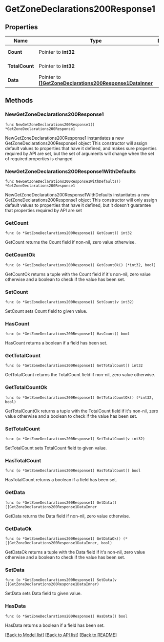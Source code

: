 # GetZoneDeclarations200Response1

## Properties

Name | Type | Description | Notes
------------ | ------------- | ------------- | -------------
**Count** | Pointer to **int32** |  | [optional] [readonly] 
**TotalCount** | Pointer to **int32** |  | [optional] [readonly] 
**Data** | Pointer to [**[]GetZoneDeclarations200Response1DataInner**](GetZoneDeclarations200Response1DataInner.md) |  | [optional] [readonly] 

## Methods

### NewGetZoneDeclarations200Response1

`func NewGetZoneDeclarations200Response1() *GetZoneDeclarations200Response1`

NewGetZoneDeclarations200Response1 instantiates a new GetZoneDeclarations200Response1 object
This constructor will assign default values to properties that have it defined,
and makes sure properties required by API are set, but the set of arguments
will change when the set of required properties is changed

### NewGetZoneDeclarations200Response1WithDefaults

`func NewGetZoneDeclarations200Response1WithDefaults() *GetZoneDeclarations200Response1`

NewGetZoneDeclarations200Response1WithDefaults instantiates a new GetZoneDeclarations200Response1 object
This constructor will only assign default values to properties that have it defined,
but it doesn't guarantee that properties required by API are set

### GetCount

`func (o *GetZoneDeclarations200Response1) GetCount() int32`

GetCount returns the Count field if non-nil, zero value otherwise.

### GetCountOk

`func (o *GetZoneDeclarations200Response1) GetCountOk() (*int32, bool)`

GetCountOk returns a tuple with the Count field if it's non-nil, zero value otherwise
and a boolean to check if the value has been set.

### SetCount

`func (o *GetZoneDeclarations200Response1) SetCount(v int32)`

SetCount sets Count field to given value.

### HasCount

`func (o *GetZoneDeclarations200Response1) HasCount() bool`

HasCount returns a boolean if a field has been set.

### GetTotalCount

`func (o *GetZoneDeclarations200Response1) GetTotalCount() int32`

GetTotalCount returns the TotalCount field if non-nil, zero value otherwise.

### GetTotalCountOk

`func (o *GetZoneDeclarations200Response1) GetTotalCountOk() (*int32, bool)`

GetTotalCountOk returns a tuple with the TotalCount field if it's non-nil, zero value otherwise
and a boolean to check if the value has been set.

### SetTotalCount

`func (o *GetZoneDeclarations200Response1) SetTotalCount(v int32)`

SetTotalCount sets TotalCount field to given value.

### HasTotalCount

`func (o *GetZoneDeclarations200Response1) HasTotalCount() bool`

HasTotalCount returns a boolean if a field has been set.

### GetData

`func (o *GetZoneDeclarations200Response1) GetData() []GetZoneDeclarations200Response1DataInner`

GetData returns the Data field if non-nil, zero value otherwise.

### GetDataOk

`func (o *GetZoneDeclarations200Response1) GetDataOk() (*[]GetZoneDeclarations200Response1DataInner, bool)`

GetDataOk returns a tuple with the Data field if it's non-nil, zero value otherwise
and a boolean to check if the value has been set.

### SetData

`func (o *GetZoneDeclarations200Response1) SetData(v []GetZoneDeclarations200Response1DataInner)`

SetData sets Data field to given value.

### HasData

`func (o *GetZoneDeclarations200Response1) HasData() bool`

HasData returns a boolean if a field has been set.


[[Back to Model list]](../README.md#documentation-for-models) [[Back to API list]](../README.md#documentation-for-api-endpoints) [[Back to README]](../README.md)


